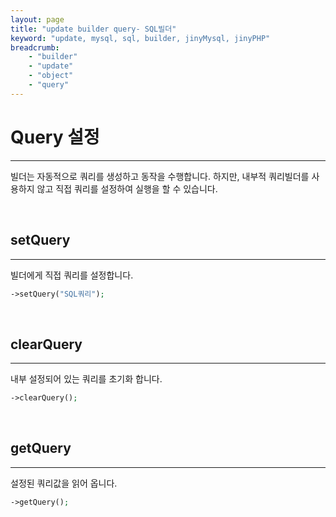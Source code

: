 ```yaml
---
layout: page
title: "update builder query- SQL빌더"
keyword: "update, mysql, sql, builder, jinyMysql, jinyPHP"
breadcrumb:
    - "builder"
    - "update"
    - "object"
    - "query"
---
```


# Query 설정
---
빌더는 자동적으로 쿼리를 생성하고 동작을 수행합니다. 하지만, 내부적 쿼리빌더를 사용하지 않고 직접 쿼리를 설정하여 실행을 할 수 있습니다.  

<br>

## setQuery
---
빌더에게 직접 쿼리를 설정합니다.

```php
->setQuery("SQL쿼리");
```

<br>

## clearQuery
---
내부 설정되어 있는 쿼리를 초기화 합니다.

```php
->clearQuery();
```

<br>

## getQuery
---
설정된 쿼리값을 읽어 옵니다.

```php
->getQuery();
```